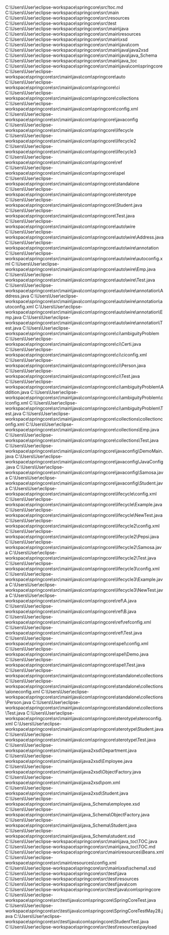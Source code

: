 C:\Users\User\eclipse-workspace\springcore\src\!toc.md
C:\Users\User\eclipse-workspace\springcore\src\main
C:\Users\User\eclipse-workspace\springcore\src\resources
C:\Users\User\eclipse-workspace\springcore\src\test
C:\Users\User\eclipse-workspace\springcore\src\main\java
C:\Users\User\eclipse-workspace\springcore\src\main\resources
C:\Users\User\eclipse-workspace\springcore\src\main\xsd
C:\Users\User\eclipse-workspace\springcore\src\main\java\com
C:\Users\User\eclipse-workspace\springcore\src\main\java\java2xsd
C:\Users\User\eclipse-workspace\springcore\src\main\java\java_Schema
C:\Users\User\eclipse-workspace\springcore\src\main\java\_toc
C:\Users\User\eclipse-workspace\springcore\src\main\java\com\springcore
C:\Users\User\eclipse-workspace\springcore\src\main\java\com\springcore\auto
C:\Users\User\eclipse-workspace\springcore\src\main\java\com\springcore\ci
C:\Users\User\eclipse-workspace\springcore\src\main\java\com\springcore\collections
C:\Users\User\eclipse-workspace\springcore\src\main\java\com\springcore\config.xml
C:\Users\User\eclipse-workspace\springcore\src\main\java\com\springcore\javaconfig
C:\Users\User\eclipse-workspace\springcore\src\main\java\com\springcore\lifecycle
C:\Users\User\eclipse-workspace\springcore\src\main\java\com\springcore\lifecycle2
C:\Users\User\eclipse-workspace\springcore\src\main\java\com\springcore\lifecycle3
C:\Users\User\eclipse-workspace\springcore\src\main\java\com\springcore\ref
C:\Users\User\eclipse-workspace\springcore\src\main\java\com\springcore\spel
C:\Users\User\eclipse-workspace\springcore\src\main\java\com\springcore\standalone
C:\Users\User\eclipse-workspace\springcore\src\main\java\com\springcore\sterotype
C:\Users\User\eclipse-workspace\springcore\src\main\java\com\springcore\Student.java
C:\Users\User\eclipse-workspace\springcore\src\main\java\com\springcore\Test.java
C:\Users\User\eclipse-workspace\springcore\src\main\java\com\springcore\auto\wire
C:\Users\User\eclipse-workspace\springcore\src\main\java\com\springcore\auto\wire\Address.java
C:\Users\User\eclipse-workspace\springcore\src\main\java\com\springcore\auto\wire\annotation
C:\Users\User\eclipse-workspace\springcore\src\main\java\com\springcore\auto\wire\autoconfig.xml
C:\Users\User\eclipse-workspace\springcore\src\main\java\com\springcore\auto\wire\Emp.java
C:\Users\User\eclipse-workspace\springcore\src\main\java\com\springcore\auto\wire\Test.java
C:\Users\User\eclipse-workspace\springcore\src\main\java\com\springcore\auto\wire\annotation\Address.java
C:\Users\User\eclipse-workspace\springcore\src\main\java\com\springcore\auto\wire\annotation\autoconfig.xml
C:\Users\User\eclipse-workspace\springcore\src\main\java\com\springcore\auto\wire\annotation\Emp.java
C:\Users\User\eclipse-workspace\springcore\src\main\java\com\springcore\auto\wire\annotation\Test.java
C:\Users\User\eclipse-workspace\springcore\src\main\java\com\springcore\ci\ambiguityProblem
C:\Users\User\eclipse-workspace\springcore\src\main\java\com\springcore\ci\Certi.java
C:\Users\User\eclipse-workspace\springcore\src\main\java\com\springcore\ci\ciconfig.xml
C:\Users\User\eclipse-workspace\springcore\src\main\java\com\springcore\ci\Person.java
C:\Users\User\eclipse-workspace\springcore\src\main\java\com\springcore\ci\Test.java
C:\Users\User\eclipse-workspace\springcore\src\main\java\com\springcore\ci\ambiguityProblem\Addition.java
C:\Users\User\eclipse-workspace\springcore\src\main\java\com\springcore\ci\ambiguityProblem\ciconfig.xml
C:\Users\User\eclipse-workspace\springcore\src\main\java\com\springcore\ci\ambiguityProblem\Test.java
C:\Users\User\eclipse-workspace\springcore\src\main\java\com\springcore\collections\collectionconfig.xml
C:\Users\User\eclipse-workspace\springcore\src\main\java\com\springcore\collections\Emp.java
C:\Users\User\eclipse-workspace\springcore\src\main\java\com\springcore\collections\Test.java
C:\Users\User\eclipse-workspace\springcore\src\main\java\com\springcore\javaconfig\DemoMain.java
C:\Users\User\eclipse-workspace\springcore\src\main\java\com\springcore\javaconfig\JavaConfig.java
C:\Users\User\eclipse-workspace\springcore\src\main\java\com\springcore\javaconfig\Samosa.java
C:\Users\User\eclipse-workspace\springcore\src\main\java\com\springcore\javaconfig\Student.java
C:\Users\User\eclipse-workspace\springcore\src\main\java\com\springcore\lifecycle\config.xml
C:\Users\User\eclipse-workspace\springcore\src\main\java\com\springcore\lifecycle\Example.java
C:\Users\User\eclipse-workspace\springcore\src\main\java\com\springcore\lifecycle\NewTest.java
C:\Users\User\eclipse-workspace\springcore\src\main\java\com\springcore\lifecycle2\config.xml
C:\Users\User\eclipse-workspace\springcore\src\main\java\com\springcore\lifecycle2\Pepsi.java
C:\Users\User\eclipse-workspace\springcore\src\main\java\com\springcore\lifecycle2\Samosa.java
C:\Users\User\eclipse-workspace\springcore\src\main\java\com\springcore\lifecycle2\Test.java
C:\Users\User\eclipse-workspace\springcore\src\main\java\com\springcore\lifecycle3\config.xml
C:\Users\User\eclipse-workspace\springcore\src\main\java\com\springcore\lifecycle3\Example.java
C:\Users\User\eclipse-workspace\springcore\src\main\java\com\springcore\lifecycle3\NewTest.java
C:\Users\User\eclipse-workspace\springcore\src\main\java\com\springcore\ref\A.java
C:\Users\User\eclipse-workspace\springcore\src\main\java\com\springcore\ref\B.java
C:\Users\User\eclipse-workspace\springcore\src\main\java\com\springcore\ref\refconfig.xml
C:\Users\User\eclipse-workspace\springcore\src\main\java\com\springcore\ref\Test.java
C:\Users\User\eclipse-workspace\springcore\src\main\java\com\springcore\spel\config.xml
C:\Users\User\eclipse-workspace\springcore\src\main\java\com\springcore\spel\Demo.java
C:\Users\User\eclipse-workspace\springcore\src\main\java\com\springcore\spel\Test.java
C:\Users\User\eclipse-workspace\springcore\src\main\java\com\springcore\standalone\collections
C:\Users\User\eclipse-workspace\springcore\src\main\java\com\springcore\standalone\collections\aloneconfig.xml
C:\Users\User\eclipse-workspace\springcore\src\main\java\com\springcore\standalone\collections\Person.java
C:\Users\User\eclipse-workspace\springcore\src\main\java\com\springcore\standalone\collections\Test.java
C:\Users\User\eclipse-workspace\springcore\src\main\java\com\springcore\sterotype\steroconfig.xml
C:\Users\User\eclipse-workspace\springcore\src\main\java\com\springcore\sterotype\Student.java
C:\Users\User\eclipse-workspace\springcore\src\main\java\com\springcore\sterotype\Test.java
C:\Users\User\eclipse-workspace\springcore\src\main\java\java2xsd\Department.java
C:\Users\User\eclipse-workspace\springcore\src\main\java\java2xsd\Employee.java
C:\Users\User\eclipse-workspace\springcore\src\main\java\java2xsd\ObjectFactory.java
C:\Users\User\eclipse-workspace\springcore\src\main\java\java2xsd\pom.xml
C:\Users\User\eclipse-workspace\springcore\src\main\java\java2xsd\Student.java
C:\Users\User\eclipse-workspace\springcore\src\main\java\java_Schema\employee.xsd
C:\Users\User\eclipse-workspace\springcore\src\main\java\java_Schema\ObjectFactory.java
C:\Users\User\eclipse-workspace\springcore\src\main\java\java_Schema\Student.java
C:\Users\User\eclipse-workspace\springcore\src\main\java\java_Schema\student.xsd
C:\Users\User\eclipse-workspace\springcore\src\main\java\_toc\TOC.java
C:\Users\User\eclipse-workspace\springcore\src\main\java\_toc\TOC.md
C:\Users\User\eclipse-workspace\springcore\src\main\resources\Beans.xml
C:\Users\User\eclipse-workspace\springcore\src\main\resources\config.xml
C:\Users\User\eclipse-workspace\springcore\src\main\xsd\schema1.xsd
C:\Users\User\eclipse-workspace\springcore\src\test\java
C:\Users\User\eclipse-workspace\springcore\src\test\resources
C:\Users\User\eclipse-workspace\springcore\src\test\java\com
C:\Users\User\eclipse-workspace\springcore\src\test\java\com\springcore
C:\Users\User\eclipse-workspace\springcore\src\test\java\com\springcore\SpringCoreTest.java
C:\Users\User\eclipse-workspace\springcore\src\test\java\com\springcore\SpringCoreTestMay28.java
C:\Users\User\eclipse-workspace\springcore\src\test\java\com\springcore\StudentTest.java
C:\Users\User\eclipse-workspace\springcore\src\test\resources\payload
